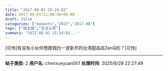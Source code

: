 ```yaml
---
title: "2017-08-01 15:24:02"
date: 2017-08-01T11:00:00+08:00
draft: false
categories: ["moments","2017","2017-08"]
tags: ["朋友圈","生活记录"]
summary: "2017-08-01 15:24:02..."
---
```


[可怜]有没有小伙伴想跟我约一波新开的台湾甜品店ZenQ的？[可怜]

---

**帖子类型:** 2
**用户名:** chenxueyuan001
**处理时间:** 2025/8/28 22:27:49